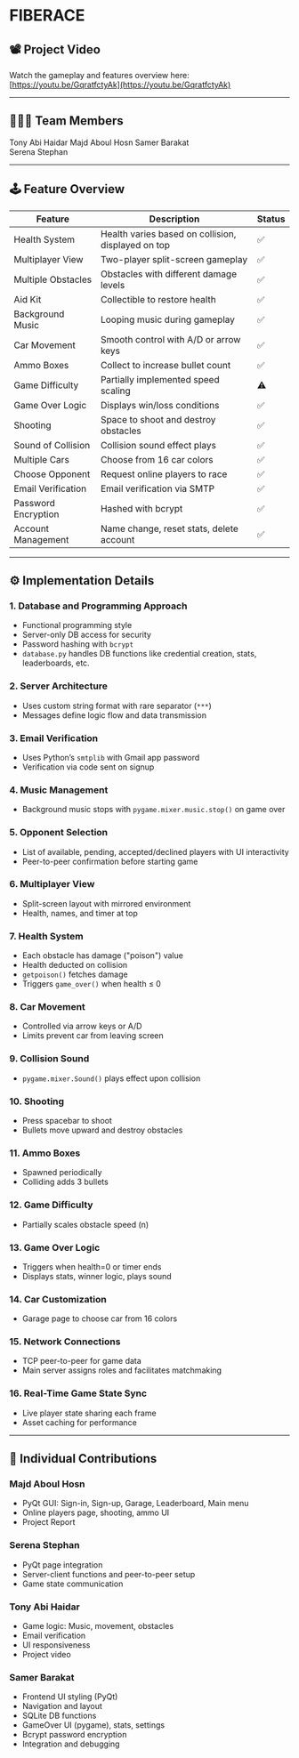 # FIBERACE

## 📽️ Project Video

Watch the gameplay and features overview here: [https://youtu.be/GqratfctyAk](https://youtu.be/GqratfctyAk)

---

## 🧑‍🤝‍🧑 Team Members

Tony Abi Haidar 
Majd Aboul Hosn 
Samer Barakat   
Serena Stephan   

---

## 🕹️ Feature Overview

| Feature                 | Description                                                                 | Status |
|-------------------------|-----------------------------------------------------------------------------|--------|
| Health System           | Health varies based on collision, displayed on top                         | ✅     |
| Multiplayer View        | Two-player split-screen gameplay                                           | ✅     |
| Multiple Obstacles      | Obstacles with different damage levels                                     | ✅     |
| Aid Kit                 | Collectible to restore health                                              | ✅     |
| Background Music        | Looping music during gameplay                                              | ✅     |
| Car Movement            | Smooth control with A/D or arrow keys                                      | ✅     |
| Ammo Boxes              | Collect to increase bullet count                                           | ✅     |
| Game Difficulty         | Partially implemented speed scaling                                        | ⚠️     |
| Game Over Logic         | Displays win/loss conditions                                               | ✅     |
| Shooting                | Space to shoot and destroy obstacles                                       | ✅     |
| Sound of Collision      | Collision sound effect plays                                               | ✅     |
| Multiple Cars           | Choose from 16 car colors                                                  | ✅     |
| Choose Opponent         | Request online players to race                                             | ✅     |
| Email Verification      | Email verification via SMTP                                                | ✅     |
| Password Encryption     | Hashed with bcrypt                                                         | ✅     |
| Account Management      | Name change, reset stats, delete account                                   | ✅     |

---

## ⚙️ Implementation Details

### 1. Database and Programming Approach
- Functional programming style
- Server-only DB access for security
- Password hashing with `bcrypt`
- `database.py` handles DB functions like credential creation, stats, leaderboards, etc.

### 2. Server Architecture
- Uses custom string format with rare separator (`***`)
- Messages define logic flow and data transmission

### 3. Email Verification
- Uses Python’s `smtplib` with Gmail app password
- Verification via code sent on signup

### 4. Music Management
- Background music stops with `pygame.mixer.music.stop()` on game over

### 5. Opponent Selection
- List of available, pending, accepted/declined players with UI interactivity
- Peer-to-peer confirmation before starting game

### 6. Multiplayer View
- Split-screen layout with mirrored environment
- Health, names, and timer at top

### 7. Health System
- Each obstacle has damage ("poison") value
- Health deducted on collision
- `getpoison()` fetches damage
- Triggers `game_over()` when health ≤ 0

### 8. Car Movement
- Controlled via arrow keys or A/D
- Limits prevent car from leaving screen

### 9. Collision Sound
- `pygame.mixer.Sound()` plays effect upon collision

### 10. Shooting
- Press spacebar to shoot
- Bullets move upward and destroy obstacles

### 11. Ammo Boxes
- Spawned periodically
- Colliding adds 3 bullets

### 12. Game Difficulty
- Partially scales obstacle speed (n)

### 13. Game Over Logic
- Triggers when health=0 or timer ends
- Displays stats, winner logic, plays sound

### 14. Car Customization
- Garage page to choose car from 16 colors

### 15. Network Connections
- TCP peer-to-peer for game data
- Main server assigns roles and facilitates matchmaking

### 16. Real-Time Game State Sync
- Live player state sharing each frame
- Asset caching for performance

---

## 👥 Individual Contributions

### Majd Aboul Hosn
- PyQt GUI: Sign-in, Sign-up, Garage, Leaderboard, Main menu
- Online players page, shooting, ammo UI
- Project Report

### Serena Stephan
- PyQt page integration
- Server-client functions and peer-to-peer setup
- Game state communication

### Tony Abi Haidar
- Game logic: Music, movement, obstacles
- Email verification
- UI responsiveness
- Project video

### Samer Barakat
- Frontend UI styling (PyQt)
- Navigation and layout
- SQLite DB functions
- GameOver UI (pygame), stats, settings
- Bcrypt password encryption
- Integration and debugging
